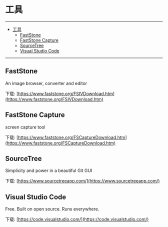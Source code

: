 # 工具

---

- [工具](#工具)
  - [FastStone](#faststone)
  - [FastStone Capture](#faststone-capture)
  - [SourceTree](#sourcetree)
  - [Visual Studio Code](#visual-studio-code)

---

## FastStone

An image browser, converter and editor

下载:
[https://www.faststone.org/FSIVDownload.htm](https://www.faststone.org/FSIVDownload.htm)

## FastStone Capture

screen capture tool

下载:
[https://www.faststone.org/FSCaptureDownload.htm](https://www.faststone.org/FSCaptureDownload.htm)

## SourceTree

Simplicity and power in a beautiful Git GUI

下载:
[https://www.sourcetreeapp.com/](https://www.sourcetreeapp.com/)

## Visual Studio Code

Free. Built on open source. Runs everywhere.

下载:
[https://code.visualstudio.com/](https://code.visualstudio.com/)

